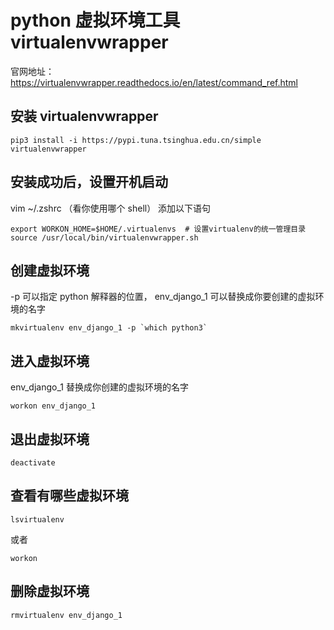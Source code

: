 # python 虚拟环境工具 virtualenvwrapper

官网地址：https://virtualenvwrapper.readthedocs.io/en/latest/command_ref.html

## 安装 virtualenvwrapper

```
pip3 install -i https://pypi.tuna.tsinghua.edu.cn/simple virtualenvwrapper
```

## 安装成功后，设置开机启动

vim ~/.zshrc （看你使用哪个 shell） 添加以下语句

```
export WORKON_HOME=$HOME/.virtualenvs  # 设置virtualenv的统一管理目录
source /usr/local/bin/virtualenvwrapper.sh
```

## 创建虚拟环境

-p 可以指定 python 解释器的位置， env_django_1 可以替换成你要创建的虚拟环境的名字

```
mkvirtualenv env_django_1 -p `which python3`
```

## 进入虚拟环境

env_django_1 替换成你创建的虚拟环境的名字

```
workon env_django_1
```

## 退出虚拟环境

```
deactivate
```

## 查看有哪些虚拟环境

```
lsvirtualenv
```

或者

```
workon
```

## 删除虚拟环境

```
rmvirtualenv env_django_1
```
